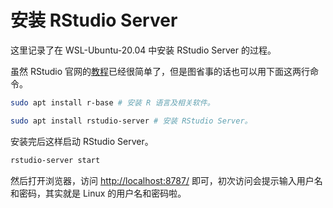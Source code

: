 # 安装 RStudio Server

这里记录了在 WSL-Ubuntu-20.04 中安装 RStudio Server 的过程。

虽然 RStudio 官网的[教程](https://rstudio.com/products/rstudio/download-server/)已经很简单了，但是图省事的话也可以用下面这两行命令。

````bash
sudo apt install r-base # 安装 R 语言及相关软件。
````

````bash
sudo apt install rstudio-server # 安装 RStudio Server。
````

安装完后这样启动 RStudio Server。

````bash
rstudio-server start
````

然后打开浏览器，访问 <http://localhost:8787/> 即可，初次访问会提示输入用户名和密码，其实就是 Linux 的用户名和密码啦。
